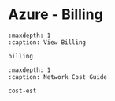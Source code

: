 
# Azure - Billing


```{toctree}
:maxdepth: 1
:caption: View Billing

billing

```

```{toctree}
:maxdepth: 1
:caption: Network Cost Guide

cost-est

```